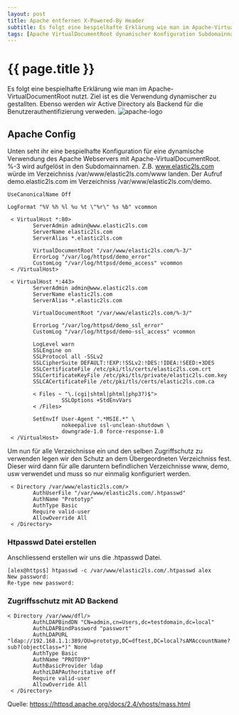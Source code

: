 ```yaml
---
layout: post
title: Apache entfernen X-Powered-By Header
subtitle: Es folgt eine bespielhafte Erklärung wie man im Apache-VirtualDocumentRoot nutzt. Ziel ist es die Verwendung dynamischer zu gestallten. Ebenso werden wir Active Directory als Backend
tags: [Apache VirtualDocumentRoot dynamischer Konfiguration Subdomainnamen Htpasswd Zugriffsschutz AuthLDAPBindDN AuthLDAPBindPassword AuthLDAPURL AuthBasicProvider Apache/2.4.29]
---
```

# {{ page.title }}

Es folgt eine bespielhafte Erklärung wie man im Apache-VirtualDocumentRoot nutzt. Ziel ist es die Verwendung dynamischer zu gestallten. Ebenso werden wir Active Directory als Backend für die Benutzerauthentifizierung verweden. ![apache-logo](https://www.elastic2ls.com/wp-content/uploads/2017/01/apache-logo-300x300.png)

## Apache Config

Unten seht ihr eine bespielhafte Konfiguration für eine dynamische Verwendung des Apache Webservers mit Apache-VirtualDocumentRoot. %-3 wird aufgelöst in den Subdomainnamen. Z.B. www.elastic2ls.com würde im Verzeichniss /var/www/elastic2ls.com/www landen. Der Aufruf demo.elastic2ls.com im Verzeichniss /var/www/elastic2ls.com/demo.

```
UseCanonicalName Off

LogFormat "%V %h %l %u %t \"%r\" %s %b" vcommon

 < VirtualHost *:80>
        ServerAdmin admin@www.elastic2ls.com
        ServerName elastic2ls.com
        ServerAlias *.elastic2ls.com

        VirtualDocumentRoot "/var/www/elastic2ls.com/%-3/"
        ErrorLog "/var/log/httpsd/demo_error"
        CustomLog "/var/log/httpsd/demo_access" vcommon
 < /VirtualHost>

 < VirtualHost *:443>
        ServerAdmin admin@www.elastic2ls.com
        ServerName elastic2ls.com
        ServerAlias *.elastic2ls.com

        VirtualDocumentRoot "/var/www/elastic2ls.com/%-3/"

        ErrorLog "/var/log/httpsd/demo_ssl_error"
        CustomLog "/var/log/httpsd/demo-ssl_access" vcommon

        LogLevel warn
        SSLEngine on
        SSLProtocol all -SSLv2
        SSLCipherSuite DEFAULT:!EXP:!SSLv2:!DES:!IDEA:!SEED:+3DES
        SSLCertificateFile /etc/pki/tls/certs/elastic2ls.com.crt
        SSLCertificateKeyFile /etc/pki/tls/private/elastic2ls.com.key
        SSLCACertificateFile /etc/pki/tls/certs/elastic2ls.com.ca

        < Files ~ "\.(cgi|shtml|phtml|php3?)$">      
                 SSLOptions +StdEnvVars
        < /Files>

        SetEnvIf User-Agent ".*MSIE.*" \
                 nokeepalive ssl-unclean-shutdown \
                 downgrade-1.0 force-response-1.0
 < /VirtualHost>
```

Um nun für alle Verzeichnisse ein und den selben Zugriffschutz zu verwenden legen wir den Schutz an dem Übergeordneten Verzeichniss fest. Dieser wird dann für alle daruntern befindlichen Verzeichnisse www, demo, usw verwendet und muss so nur einmalig konfiguriert werden.

```
 < Directory /var/www/elastic2ls.com/>
        AuthUserFile "/var/www/elastic2ls.com/.htpasswd"
        AuthName "Prototyp"
        AuthType Basic
        Require valid-user
        AllowOverride All
 < /Directory>
```

### Htpasswd Datei erstellen

Anschliessend erstellen wir uns die .htpasswd Datei.

```
[alex@https$] htpasswd -c /var/www/elastic2ls.com/.htpasswd alex
New password:
Re-type new password:
```

### Zugriffsschutz mit AD Backend

```
< Directory /var/www/dfl/>
        AuthLDAPBindDN "CN=admin,cn=Users,dc=testdomain,dc=local"
        AuthLDAPBindPassword "passwort"
        AuthLDAPURL "ldap://192.168.1.1:389/OU=prototyp,DC=dftest,DC=local?sAMAccountName?sub?(objectClass=*)" None
        AuthType Basic
        AuthName "PROTOYP"
        AuthBasicProvider ldap
        AuthzLDAPAuthoritative off
        Require valid-user
        AllowOverride All
 < /Directory>
```

Quelle: [httpss://httpsd.apache.org/docs/2.4/vhosts/mass.html](httpss://httpsd.apache.org/docs/2.4/vhosts/mass.html)
